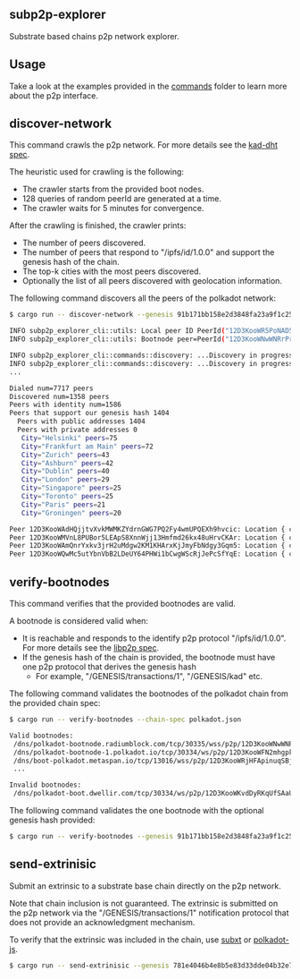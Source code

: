 ## subp2p-explorer

Substrate based chains p2p network explorer.

## Usage

Take a look at the examples provided in the [commands](./cli/src/commands/) folder to learn more about the p2p interface.

## discover-network

This command crawls the p2p network. For more details see the [kad-dht spec](https://github.com/libp2p/specs/blob/master/kad-dht/README.md).

The heuristic used for crawling is the following:

- The crawler starts from the provided boot nodes.
- 128 queries of random peerId are generated at a time.
- The crawler waits for 5 minutes for convergence.

After the crawling is finished, the crawler prints:

- The number of peers discovered.
- The number of peers that respond to "/ipfs/id/1.0.0" and support the genesis hash of the chain.
- The top-k cities with the most peers discovered.
- Optionally the list of all peers discovered with geolocation information.

The following command discovers all the peers of the polkadot network:

```bash
$ cargo run -- discover-network --genesis 91b171bb158e2d3848fa23a9f1c25182fb8e20313b2c1eb49219da7a70ce90c3 --bootnodes /dns/polkadot-connect-0.parity.io/tcp/443/wss/p2p/12D3KooWEPmjoRpDSUuiTjvyNDd8fejZ9eNWH5bE965nyBMDrB4o  --raw-geolocation

INFO subp2p_explorer_cli::utils: Local peer ID PeerId("12D3KooWR5PoNAD5ucbHGnRbywM9tvPyhaWbWLBuYbYm8Q73hjka")
INFO subp2p_explorer_cli::utils: Bootnode peer=PeerId("12D3KooWNwWNRrPrTk4qMah1YszudMjxNw2qag7Kunhw3Ghs9ea5")

INFO subp2p_explorer_cli::commands::discovery: ...Discovery in progress last_query_num=18
INFO subp2p_explorer_cli::commands::discovery: ...Discovery in progress last_query_num=20
...

Dialed num=7717 peers
Discovered num=1358 peers
Peers with identity num=1586
Peers that support our genesis hash 1404
  Peers with public addresses 1404
  Peers with private addresses 0
   City="Helsinki" peers=75
   City="Frankfurt am Main" peers=72
   City="Zurich" peers=43
   City="Ashburn" peers=42
   City="Dublin" peers=40
   City="London" peers=29
   City="Singapore" peers=25
   City="Toronto" peers=25
   City="Paris" peers=21
   City="Groningen" peers=20

Peer 12D3KooWAdHQjjtvXvkMWMKZYdrnGWG7PQ2Fy4wmUPQEXh9hvcic: Location { city: "Ashburn", accuracy_radius: Some(1000), latitude: Some(39.0469), longitude: Some(-77.4903), metro_code: Some(511), time_zone: Some("America/New_York") }
Peer 12D3KooWMVnL8PUBor5LEApS8XnnWjj13Hmfmd26kx48uHrvCKAr: Location { city: "Seattle", accuracy_radius: Some(20), latitude: Some(47.6144), longitude: Some(-122.3447), metro_code: Some(819), time_zone: Some("America/Los_Angeles") }
Peer 12D3KooWAmQnrYxkv3jrH2uMdgw2KM1KHArxKjJmyFbNdgy3Gqm5: Location { city: "Zurich", accuracy_radius: Some(20), latitude: Some(47.3682), longitude: Some(8.5671), metro_code: None, time_zone: Some("Europe/Zurich") }
Peer 12D3KooWQwMc5utYbnVbB2LDeUY64PHWi1bCwgWScRjJePcSfYqE: Location { city: "Montreal", accuracy_radius: Some(1000), latitude: Some(45.4995), longitude: Some(-73.5848), metro_code: None, time_zone: Some("America/Toronto") }
```

## verify-bootnodes

This command verifies that the provided bootnodes are valid.

A bootnode is considered valid when:

- It is reachable and responds to the identify p2p protocol "/ipfs/id/1.0.0". For more details see the [libp2p spec](https://github.com/libp2p/specs/blob/master/identify/README.md#identify).
- If the genesis hash of the chain is provided, the bootnode must have one p2p protocol that derives the genesis hash
  - For example, "/GENESIS/transactions/1", "/GENESIS/kad" etc.

The following command validates the bootnodes of the polkadot chain from the provided chain spec:

```bash
$ cargo run -- verify-bootnodes --chain-spec polkadot.json

Valid bootnodes:
 /dns/polkadot-bootnode.radiumblock.com/tcp/30335/wss/p2p/12D3KooWNwWNRrPrTk4qMah1YszudMjxNw2qag7Kunhw3Ghs9ea5
 /dns/polkadot-bootnode-1.polkadot.io/tcp/30334/ws/p2p/12D3KooWFN2mhgpkJsDBuNuE5427AcDrsib8EoqGMZmkxWwx3Md4
 /dns/boot-polkadot.metaspan.io/tcp/13016/wss/p2p/12D3KooWRjHFApinuqSBjoaDjQHvxwubQSpEVy5hrgC9Smvh92WF
 ...

Invalid bootnodes:
 /dns/polkadot-boot.dwellir.com/tcp/30334/ws/p2p/12D3KooWKvdDyRKqUfSAaUCbYiLwKY8uK3wDWpCuy2FiDLbkPTDJ
```

The following command validates the one bootnode with the optional genesis hash provided:

```bash
$ cargo run -- verify-bootnodes --genesis 91b171bb158e2d3848fa23a9f1c25182fb8e20313b2c1eb49219da7a70ce90c3 --bootnodes /dns/polkadot-bootnode.radiumblock.com/tcp/30335/wss/p2p/12D3KooWNwWNRrPrTk4qMah1YszudMjxNw2qag7Kunhw3Ghs9ea5
```


## send-extrinisic

Submit an extrinsic to a substrate base chain directly on the p2p network.

Note that chain inclusion is not guaranteed. The extrinsic is submitted on the p2p network via the "/GENESIS/transactions/1" notification protocol that does not provide an acknowledgment mechanism.

To verify that the extrinsic was included in the chain, use [subxt](https://github.com/paritytech/subxt/blob/master/subxt/examples/blocks_subscribing.rs) or [polkadot-js](https://polkadot.js.org/apps/#/explorer).


```bash
$ cargo run -- send-extrinisic --genesis 781e4046b4e8b5e83d33dde04b32e7cb5d43344b1f19b574f6d31cbbd99fe738 --bootnodes /ip4/127.0.0.1/tcp/30333/ws/p2p/12D3KooWEyoppNCUx8Yx66oV9fJnriXwCcXwDDUA2kj6vnc6iDEp --extrinsics 04310...c0
```
